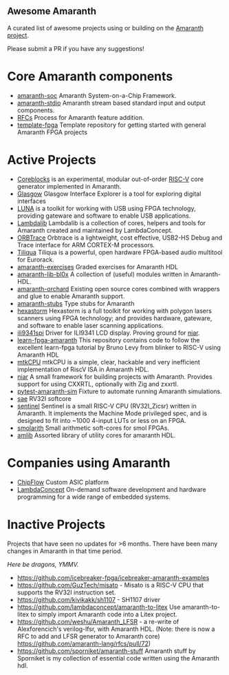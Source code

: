 Awesome Amaranth
----------------

A curated list of awesome projects using or building on the [Amaranth project](https://github.com/amaranth-lang/amaranth).

Please submit a PR if you have any suggestions!

Core Amaranth components
========================
 - [amaranth-soc](https://github.com/amaranth-lang/amaranth-soc) Amaranth System-on-a-Chip Framework.
 - [amaranth-stdio](https://github.com/amaranth-lang/amaranth-stdio) Amaranth stream based standard input and output components.
 - [RFCs](https://amaranth-lang.org/rfcs/) Process for Amaranth feature addition.
 - [template-fpga](https://github.com/amaranth-lang/template-fpga) Template repository for getting started with general Amaranth FPGA projects

Active Projects 
===============

 - [Coreblocks](https://kuznia-rdzeni.github.io/coreblocks) is an experimental, modular out-of-order [RISC-V](https://riscv.org/specifications/) core generator implemented in Amaranth.
 - [Glasgow](https://glasgow-embedded.org/) Glasgow Interface Explorer is a tool for exploring digital interfaces
 - [LUNA](https://github.com/greatscottgadgets/luna) is a toolkit for working with USB using FPGA technology, providing gateware and software to enable USB applications.
 - [Lambdalib](https://github.com/lambdaconcept/lambdalib) Lambdalib is a collection of cores, helpers and tools for Amaranth created and maintained by LambdaConcept.
 - [ORBTrace](https://github.com/orbcode/orbtrace) Orbtrace is a lightweight, cost effective, USB2-HS Debug and Trace interface for ARM CORTEX-M processors.
 - [Tiliqua](https://github.com/apfelaudio/tiliqua) Tiliqua is a powerful, open hardware FPGA-based audio multitool for Eurorack.
 - [amaranth-exercises](https://github.com/RobertBaruch/amaranth-exercises) Graded exercises for Amaranth HDL
 - [amaranth-lib-bl0x](https://github.com/bl0x/amaranth-lib-bl0x) A collection of (useful) modules written in Amaranth-HDL.
 - [amaranth-orchard](https://github.com/ChipFlow/amaranth-orchard) Existing open source cores combined with wrappers and glue to enable Amaranth support.
 - [amaranth-stubs](https://github.com/kuznia-rdzeni/amaranth-stubs) Type stubs for Amaranth
 - [hexastorm](https://github.com/hstarmans/hexastorm) Hexastorm is a full toolkit for working with polygon lasers scanners using FPGA technology; and provides hardware, gateware, and software to enable laser scanning applications.
 - [ili9341spi](https://github.com/kivikakk/ili9341spi) Driver for ILI9341 LCD display. Proving ground for [niar](https://github.com/kivikakk/niar).
 - [learn-fpga-amaranth](https://github.com/bl0x/learn-fpga-amaranth) This repository contains code to follow the excellent learn-fpga tutorial by Bruno Levy from blinker to RISC-V using Amaranth HDL
 - [mtkCPU](https://github.com/bieganski/mtkcpu) mtkCPU is a simple, clear, hackable and very inefficient implementation of RiscV ISA in Amaranth HDL.
 - [niar](https://github.com/kivikakk/niar) A small framework for building projects with Amaranth. Provides support for using CXXRTL, optionally with Zig and zxxrtl.
 - [pytest-amaranth-sim](https://github.com/cr1901/pytest-amaranth-sim) Fixture to automate running Amaranth simulations.
 - [sae](https://github.com/kivikakk/sae) RV32I softcore
 - [sentinel](https://github.com/cr1901/sentinel) Sentinel is a small RISC-V CPU (RV32I_Zicsr) written in Amaranth. It implements the Machine Mode privileged spec, and is designed to fit into ~1000 4-input LUTs or less on an FPGA.
 - [smolarith](https://github.com/cr1901/smolarith) Small arithmetic soft-cores for smol FPGAs.
 - [amlib](https://github.com/amaranth-farm/amlib) Assorted library of utility cores for amaranth HDL.

Companies using Amaranth
========================

 - [ChipFlow](https://chipflow.io) Custom ASIC platform
 - [LambdaConcept](https://lambdaconcept.com/) On-demand software development and hardware programming for a wide range of embedded systems.

Inactive Projects
=================
Projects that have seen no updates for >6 months. There have been many changes in Amaranth in that time period.

*Here be dragons, YMMV.*

 - https://github.com/icebreaker-fpga/icebreaker-amaranth-examples
 - https://github.com/GuzTech/misato - Misato is a RISC-V CPU that supports the RV32I instruction set. 
 - https://github.com/kivikakk/sh1107 - SH1107 driver
 - https://github.com/lambdaconcept/amaranth-to-litex Use amaranth-to-litex to simply import Amaranth code into a Litex project.
 - https://github.com/weshu/Amaranth_LFSR - a re-write of Alexforencich's verilog-lfsr, with Amaranth HDL.
   (Note: there is now a RFC to add and LFSR generator to Amaranth core)  https://github.com/amaranth-lang/rfcs/pull/72)
 - https://github.com/sporniket/amaranth-stuff Amaranth stuff by Sporniket is my collection of essential code written using the Amaranth hdl.
